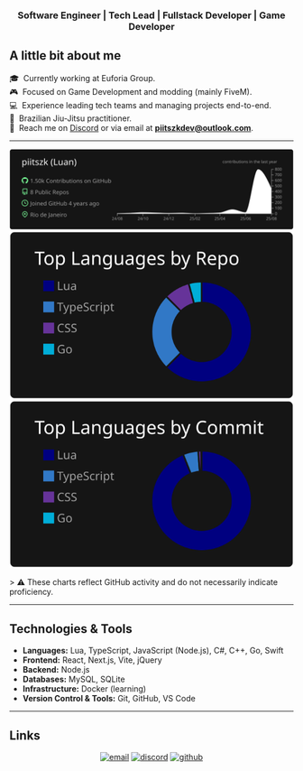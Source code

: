 <h3 align="center">Software Engineer | Tech Lead | Fullstack Developer | Game Developer</h3>

## A little bit about me

🎓 &nbsp;Currently working at Euforia Group.\
🎮 &nbsp;Focused on Game Development and modding (mainly FiveM).\
💻 &nbsp;Experience leading tech teams and managing projects end-to-end.\
🥋 &nbsp;Brazilian Jiu-Jitsu practitioner.\
💬 &nbsp;Reach me on [Discord](https://discordapp.com/users/928040581588996157) or via email at **piitszkdev@outlook.com**.

---
<p align="center">
  <img src="https://raw.githubusercontent.com/piitszk/piitszk/master/profile-summary-card-output/dark/0-profile-details.svg" alt="github stats"><br>
  <img src="https://raw.githubusercontent.com/piitszk/piitszk/master/profile-summary-card-output/dark/1-repos-per-language.svg">
  <img src="https://raw.githubusercontent.com/piitszk/piitszk/master/profile-summary-card-output/dark/2-most-commit-language.svg"><br>
</p>
> ⚠️ These charts reflect GitHub activity and do not necessarily indicate proficiency.

---

## Technologies & Tools

- **Languages:** Lua, TypeScript, JavaScript (Node.js), C#, C++, Go, Swift
- **Frontend:** React, Next.js, Vite, jQuery  
- **Backend:** Node.js
- **Databases:** MySQL, SQLite  
- **Infrastructure:** Docker (learning)  
- **Version Control & Tools:** Git, GitHub, VS Code  

---

## Links

<p align="center">
  <a href="mailto:piitszkdev@outlook.com"><img src="https://img.icons8.com/color/32/000000/gmail.png" alt="email"/></a>
  <a href="https://discordapp.com/users/928040581588996157"><img src="https://img.icons8.com/color/32/000000/discord-logo.png" alt="discord"/></a>
  <a href="https://github.com/piitszk"><img src="https://img.icons8.com/ios-glyphs/32/000000/github.png" alt="github"/></a>
</p>
